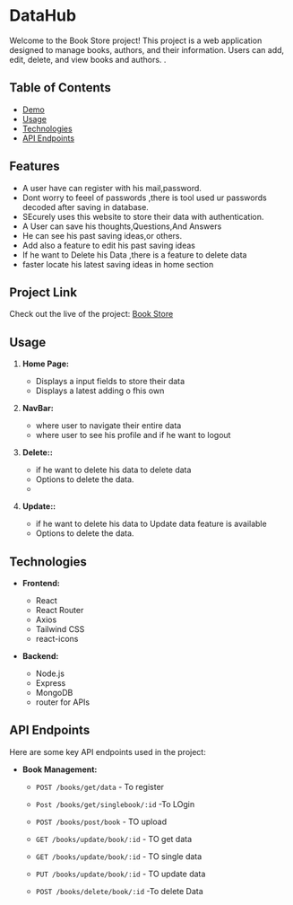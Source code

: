 
# DataHub

Welcome to the Book Store project! This project is a web application designed to manage books, authors, and their information. Users can add, edit, delete, and view books and authors. .

## Table of Contents

- [Demo](#demo)
- [Usage](#usage)
- [Technologies](#technologies)
- [API Endpoints](#api-endpoints)

## Features

- A user have can register with his mail,password.
- Dont worry to feeel of passwords ,there is tool used ur passwords decoded after saving in database.
- SEcurely uses this website to store their data with authentication.
- A User can save his thoughts,Questions,And Answers 
- He can see his past saving ideas,or others.
- Add also a feature to edit his past saving ideas
- If he want to Delete his Data ,there is a feature to delete data
- faster locate his latest saving ideas in home section


## Project Link

Check out the live  of the project: [Book Store](https://userdatahub.vercel.app/)


## Usage

1. **Home Page:**
   - Displays a input fields to store their data
   - Displays a latest adding o fhis own

2. **NavBar:**
   - where user to navigate their entire data 
   - where user to see his profile and if he want to logout

3. **Delete::**
   - if he want to delete his data to delete data
   - Options to delete the data.
   - 
3. **Update::**
   - if he want to delete his data to Update data feature is available
   - Options to  delete the data.


## Technologies

- **Frontend:**
  - React
  - React Router
  - Axios
  - Tailwind CSS
  - react-icons

- **Backend:**
  - Node.js
  - Express
  - MongoDB
  - router for APIs

## API Endpoints

Here are some key API endpoints used in the project:

- **Book Management:**
  - `POST /books/get/data` - To register
  - `Post /books/get/singlebook/:id` -To LOgin
  - `POST /books/post/book` - TO upload
  - `GET /books/update/book/:id` - TO get data
  - `GET /books/update/book/:id` - TO single data
  - `PUT /books/update/book/:id` - TO update data
 
  - `POST /books/delete/book/:id` -To delete Data


